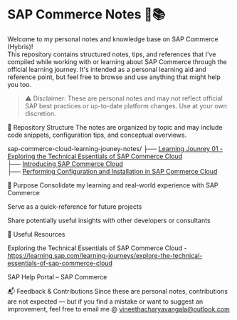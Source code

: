 # SAP Commerce Notes 🛒📚

Welcome to my personal notes and knowledge base on SAP Commerce (Hybris)! <br>
This repository contains structured notes, tips, and references that I've compiled while working with or learning about SAP Commerce through the official learning journey. It's intended as a personal learning aid and reference point, but feel free to browse and use anything that might help you too.

> ⚠️ Disclaimer: These are personal notes and may not reflect official SAP best practices or up-to-date platform changes. Use at your own discretion.

📂 Repository Structure
The notes are organized by topic and may include code snippets, configuration tips, and conceptual overviews.

sap-commerce-cloud-learning-jouney-notes/
├── [Learning Jounrey 01 - Exploring the Technical Essentials of SAP Commerce Cloud](J01-Exploring-the-Technical-Essentials-of-SAP-Commerce-Cloud) <br>
    ├── [Introducing SAP Commerce Cloud](J01-Exploring-the-Technical-Essentials-of-SAP-Commerce-Cloud/J01U01-Introducing-SAP-Commerce-Cloud) <br>
    ├── [Performing Configuration and Installation in SAP Commerce Cloud](J01-Exploring-the-Technical-Essentials-of-SAP-Commerce-Cloud/J01U02-Performing-Configuration-and-Installation-in-SAP-Commerce-Cloud) <br>

🧠 Purpose
Consolidate my learning and real-world experience with SAP Commerce

Serve as a quick-reference for future projects

Share potentially useful insights with other developers or consultants

📌 Useful Resources

Exploring the Technical Essentials of SAP Commerce Cloud - https://learning.sap.com/learning-journeys/explore-the-technical-essentials-of-sap-commerce-cloud

SAP Help Portal – SAP Commerce


📬 Feedback & Contributions
Since these are personal notes, contributions are not expected — but if you find a mistake or want to suggest an improvement, feel free to email me @ vineethacharyavangala@outlook.com


